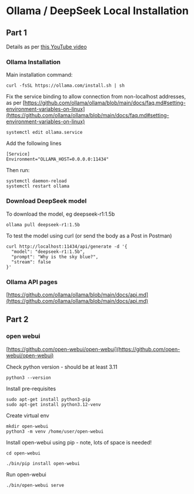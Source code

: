 # Ollama / DeepSeek Local Installation

## Part 1

Details as per [this YouTube video](https://youtu.be/1VT9JJspNFQ)

### Ollama Installation

Main installation command:
```
curl -fsSL https://ollama.com/install.sh | sh
```

Fix the service binding to allow connection from non-localhost addresses, as per [https://github.com/ollama/ollama/blob/main/docs/faq.md#setting-environment-variables-on-linux](https://github.com/ollama/ollama/blob/main/docs/faq.md#setting-environment-variables-on-linux)

```
systemctl edit ollama.service
```
Add the following lines

```
[Service]
Environment="OLLAMA_HOST=0.0.0.0:11434"
```

Then run:
```
systemctl daemon-reload
systemctl restart ollama
```

### Download DeepSeek model

To download the model, eg deepseek-r1:1.5b
```
ollama pull deepseek-r1:1.5b
```

To test the model using curl (or send the body as a Post in Postman)

```
curl http://localhost:11434/api/generate -d '{
  "model": "deepseek-r1:1.5b",
  "prompt": "Why is the sky blue?",
  "stream": false
}'
```

### Ollama API pages

[https://github.com/ollama/ollama/blob/main/docs/api.md](https://github.com/ollama/ollama/blob/main/docs/api.md)

## Part 2

### open webui
[https://github.com/open-webui/open-webui](https://github.com/open-webui/open-webui)

Check python version - should be at least 3.11
```
python3 --version
```
Install pre-requisites
```
sudo apt-get install python3-pip
sudo apt-get install python3.12-venv
```

Create virtual env
```
mkdir open-webui
python3 -m venv /home/user/open-webui
```
Install open-webui using pip - note, lots of space is needed!
```
cd open-webui

./bin/pip install open-webui
```

Run open-webui
```
./bin/open-webui serve
```

